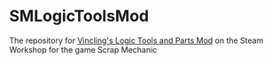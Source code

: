 # SMLogicToolsMod
The repository for [Vincling's Logic Tools and Parts Mod](https://steamcommunity.com/sharedfiles/filedetails/?id=2568516747) on the Steam Workshop for the game Scrap Mechanic
